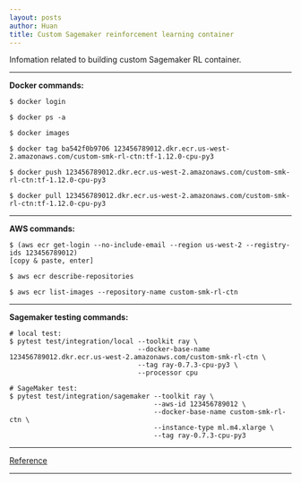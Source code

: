 ```yaml
---
layout: posts
author: Huan
title: Custom Sagemaker reinforcement learning container
---
```


Infomation related to building custom Sagemaker RL container.

---

**Docker commands:**

```
$ docker login

$ docker ps -a

$ docker images

$ docker tag ba542f0b9706 123456789012.dkr.ecr.us-west-2.amazonaws.com/custom-smk-rl-ctn:tf-1.12.0-cpu-py3

$ docker push 123456789012.dkr.ecr.us-west-2.amazonaws.com/custom-smk-rl-ctn:tf-1.12.0-cpu-py3

$ docker pull 123456789012.dkr.ecr.us-west-2.amazonaws.com/custom-smk-rl-ctn:tf-1.12.0-cpu-py3
```

---

**AWS commands:**

```
$ (aws ecr get-login --no-include-email --region us-west-2 --registry-ids 123456789012)
[copy & paste, enter]

$ aws ecr describe-repositories

$ aws ecr list-images --repository-name custom-smk-rl-ctn
```

---

**Sagemaker testing commands:**

```
# local test:
$ pytest test/integration/local --toolkit ray \
                                --docker-base-name 123456789012.dkr.ecr.us-west-2.amazonaws.com/custom-smk-rl-ctn \
                                --tag ray-0.7.3-cpu-py3 \
                                --processor cpu

# SageMaker test:
$ pytest test/integration/sagemaker --toolkit ray \
                                    --aws-id 123456789012 \
                                    --docker-base-name custom-smk-rl-ctn \
                                    --instance-type ml.m4.xlarge \
                                    --tag ray-0.7.3-cpu-py3
```

---

[Reference](https://github.com/aws/sagemaker-rl-container)

---

<br>
